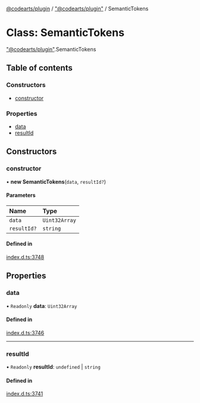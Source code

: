 [@codearts/plugin](../README.md) / ["@codearts/plugin"](../modules/_codearts_plugin_.md) / SemanticTokens

# Class: SemanticTokens

["@codearts/plugin"](../modules/_codearts_plugin_.md).SemanticTokens

## Table of contents

### Constructors

- [constructor](codearts_plugin_.SemanticTokens.md#constructor)

### Properties

- [data](codearts_plugin_.SemanticTokens.md#data)
- [resultId](codearts_plugin_.SemanticTokens.md#resultid)

## Constructors

### constructor

• **new SemanticTokens**(`data`, `resultId?`)

#### Parameters

| Name | Type |
| :------ | :------ |
| `data` | `Uint32Array` |
| `resultId?` | `string` |

#### Defined in

[index.d.ts:3748](https://github.com/huaweicloud/cloudide-plugin-api/blob/b58031b/index.d.ts#L3748)

## Properties

### data

• `Readonly` **data**: `Uint32Array`

#### Defined in

[index.d.ts:3746](https://github.com/huaweicloud/cloudide-plugin-api/blob/b58031b/index.d.ts#L3746)

___

### resultId

• `Readonly` **resultId**: `undefined` \| `string`

#### Defined in

[index.d.ts:3741](https://github.com/huaweicloud/cloudide-plugin-api/blob/b58031b/index.d.ts#L3741)
